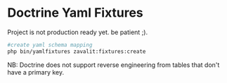 Doctrine Yaml Fixtures
===============

Project is not production ready yet. be patient ;).


```bash
#create yaml schema mapping
php bin/yamlfixtures zavalit:fixtures:create
```




NB:  Doctrine does not support reverse engineering from tables that don't have a primary key.
